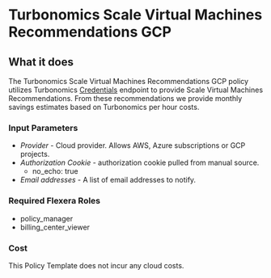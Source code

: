 # Turbonomics Scale Virtual Machines Recommendations GCP

## What it does

The Turbonomics Scale Virtual Machines Recommendations GCP policy utilizes Turbonomics [Credentials](https://turbonomic.com/api/v3/markets/{market_uuid}/actions) endpoint to provide Scale Virtual Machines Recommendations. From these recommendations we provide monthly savings estimates based on Turbonomics per hour costs.

### Input Parameters

- *Provider* - Cloud provider. Allows AWS, Azure subscriptions or GCP projects.
- *Authorization Cookie* - authorization cookie pulled from manual source.
  - no_echo: true
- *Email addresses* - A list of email addresses to notify.

### Required Flexera Roles

- policy_manager
- billing_center_viewer

### Cost

This Policy Template does not incur any cloud costs.
